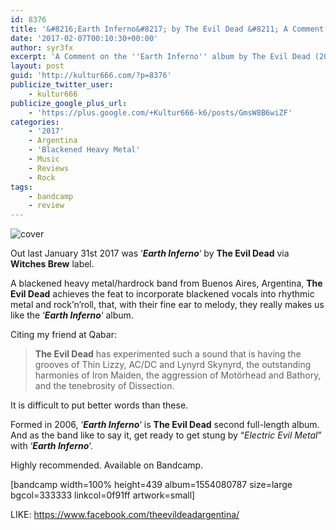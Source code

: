 ```yaml
---
id: 8376
title: '&#8216;Earth Inferno&#8217; by The Evil Dead &#8211; A Comment'
date: '2017-02-07T00:10:30+00:00'
author: syr3fx
excerpt: 'A Comment on the ''Earth Inferno'' album by The Evil Dead (2017).'
layout: post
guid: 'http://kultur666.com/?p=8376'
publicize_twitter_user:
    - kultur666
publicize_google_plus_url:
    - 'https://plus.google.com/+Kultur666-k6/posts/GmsW8B6wiZF'
categories:
    - '2017'
    - Argentina
    - 'Blackened Heavy Metal'
    - Music
    - Reviews
    - Rock
tags:
    - bandcamp
    - review
---
```


![cover](http://localhost:8080/wp-content/uploads/2017/02/cover.jpg?w=680)

Out last January 31st 2017 was ‘***Earth Inferno***‘ by **The Evil Dead** via **Witches Brew** label.

A blackened heavy metal/hardrock band from Buenos Aires, Argentina, **The Evil Dead** achieves the feat to incorporate blackened vocals into rhythmic metal and rock’n’roll, that, with their fine ear to melody, they really makes us like the ‘***Earth Inferno***‘ album.

Citing my friend at Qabar:

> **The Evil Dead** has experimented such a sound that is having the grooves of Thin Lizzy, AC/DC and Lynyrd Skynyrd, the outstanding harmonies of Iron Maiden, the aggression of Motörhead and Bathory, and the tenebrosity of Dissection.

It is difficult to put better words than these.

Formed in 2006, ‘***Earth Inferno***‘ is **The Evil Dead** second full-length album. And as the band like to say it, get ready to get stung by “*Electric Evil Metal*” with ‘***Earth Inferno***‘.

Highly recommended. Available on Bandcamp.

\[bandcamp width=100% height=439 album=1554080787 size=large bgcol=333333 linkcol=0f91ff artwork=small\]

LIKE: <https://www.facebook.com/theevildeadargentina/>